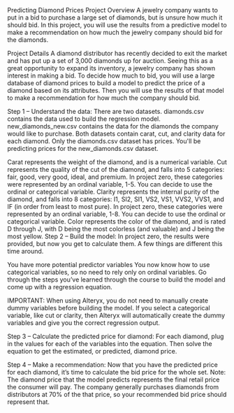Predicting Diamond Prices
Project Overview
A jewelry company wants to put in a bid to purchase a large set of diamonds, but is unsure how much it should bid. In this project, you will use the results from a predictive model to make a recommendation on how much the jewelry company should bid for the diamonds.

Project Details
A diamond distributor has recently decided to exit the market and has put up a set of 3,000 diamonds up for auction. Seeing this as a great opportunity to expand its inventory, a jewelry company has shown interest in making a bid. To decide how much to bid, you will use a large database of diamond prices to build a model to predict the price of a diamond based on its attributes. Then you will use the results of that model to make a recommendation for how much the company should bid.

Step 1 – Understand the data: There are two datasets. diamonds.csv contains the data used to build the regression model. new_diamonds_new.csv contains the data for the diamonds the company would like to purchase. Both datasets contain carat, cut, and clarity data for each diamond. Only the diamonds.csv dataset has prices. You'll be predicting prices for the new_diamonds.csv dataset.

Carat represents the weight of the diamond, and is a numerical variable.
Cut represents the quality of the cut of the diamond, and falls into 5 categories: fair, good, very good, ideal, and premium. In project zero, these categories were represented by an ordinal variable, 1-5. You can decide to use the ordinal or categorical variable.
Clarity represents the internal purity of the diamond, and falls into 8 categories: I1, SI2, SI1, VS2, VS1, VVS2, VVS1, and IF (in order from least to most pure). In project zero, these categories were represented by an ordinal variable, 1-8. You can decide to use the ordinal or categorical variable.
Color represents the color of the diamond, and is rated D through J, with D being the most colorless (and valuable) and J being the most yellow.
Step 2 – Build the model: In project zero, the results were provided, but now you get to calculate them. A few things are different this time around.

You have more potential predictor variables
You now know how to use categorical variables, so no need to rely only on ordinal variables.
Go through the steps you’ve learned through the course to build the model and come up with a regression equation.

IMPORTANT: When using Alteryx, you do not need to manually create dummy variables before building the model. If you select a categorical variable, like cut or clarity, then Alteryx will automatically create the dummy variables and give you the correct regression output.

Step 3 – Calculate the predicted price for diamond: For each diamond, plug in the values for each of the variables into the equation. Then solve the equation to get the estimated, or predicted, diamond price.

Step 4 – Make a recommendation: Now that you have the predicted price for each diamond, it’s time to calculate the bid price for the whole set. Note: The diamond price that the model predicts represents the final retail price the consumer will pay. The company generally purchases diamonds from distributors at 70% of the that price, so your recommended bid price should represent that.
